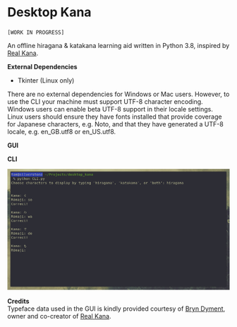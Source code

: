 # Desktop Kana
`[WORK IN PROGRESS]`

An offline hiragana &amp; katakana learning aid written in Python 3.8, inspired by [Real Kana](https://realkana.com/).

**External Dependencies**  
* Tkinter (Linux only)  

There are no external dependencies for Windows or Mac users.  However, to use the CLI your machine must support UTF-8 character encoding.  Windows users can enable beta UTF-8 support in their locale settings.  Linux users should ensure they have fonts installed that provide coverage for Japanese characters, e.g. Noto, and that they have generated a UTF-8 locale, e.g. en_GB.utf8 or en_US.utf8.  

**GUI**
  
  
**CLI**  

![CLI Screenshot](/resources/screenshots/CLI.png)  
  
  
**Credits**  
Typeface data used in the GUI is kindly provided courtesy of [Bryn Dyment](https://hoologic.io/bryn/), owner and co-creator of [Real Kana](https://realkana.com/).
